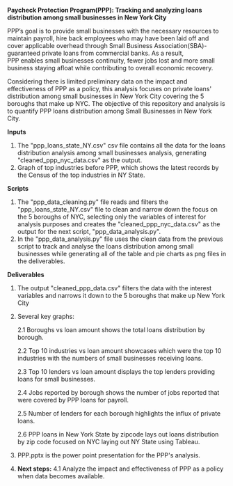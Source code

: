 
**Paycheck Protection Program(PPP): Tracking and analyzing loans distribution among small businesses in New York City**

PPP’s goal is to provide small businesses with the necessary resources to maintain payroll, hire back employees who may have 
been laid off and cover applicable overhead through Small Business Association(SBA)-guaranteed private loans from commercial banks. 
As a result, PPP enables small businesses continuity, fewer jobs lost and more small business staying afloat while contributing to 
overall economic recovery.

Considering there is limited preliminary data on the impact and effectiveness of PPP as a policy, this analysis focuses on 
private loans' distribution among small businesses in New York City covering the 5 boroughs that make up NYC. The objective 
of this repository and analysis is to quantify PPP loans distribution among Small Businesses in New York City.  

**Inputs**
1. The "ppp_loans_state_NY.csv" csv file contains all the data for the loans distribution analysis among small businesses analysis, 
generating "cleaned_ppp_nyc_data.csv" as the output.
2. Graph of top industries before PPP, which shows the latest records by the Census of the top industries in NY State.

**Scripts**
1. The "ppp_data_cleaning.py" file reads and filters the "ppp_loans_state_NY.csv" file to clean and narrow down the focus on the 5
boroughs of NYC, selecting only the variables of interest for analysis purposes and creates the "cleaned_ppp_nyc_data.csv" 
as the output for the next script, "ppp_data_analysis.py".
2. In the "ppp_data_analysis.py" file uses the clean data from the previous script to track and analyse the loans distribution among
small businesses while generating all of the table and pie charts as png files in the deliverables. 

**Deliverables**
1. The output "cleaned_ppp_data.csv"  filters the data with the interest variables and narrows it down to the 5 boroughs that make up New York City 
2. Several key graphs:

    2.1 Boroughs vs loan amount shows the total loans distribution by borough.
  
    2.2 Top 10 industries vs loan amount showcases which were the top 10 industries with the numbers of small businesses receiving loans.
  
    2.3 Top 10 lenders vs loan amount displays the top lenders providing loans for small businesses.
  
    2.4 Jobs reported by borough shows the number of jobs reported that were covered by PPP loans for payroll.
  
    2.5 Number of lenders for each borough highlights the influx of private loans.
    
    2.6 PPP loans in New York State by zipcode lays out loans distribution by zip code focused on NYC laying out NY State using Tableau.
  
3. PPP.pptx is the power point presentation for the PPP's analysis.

4. **Next steps:**
    4.1 Analyze the impact and effectiveness of PPP as a policy when data becomes available.






